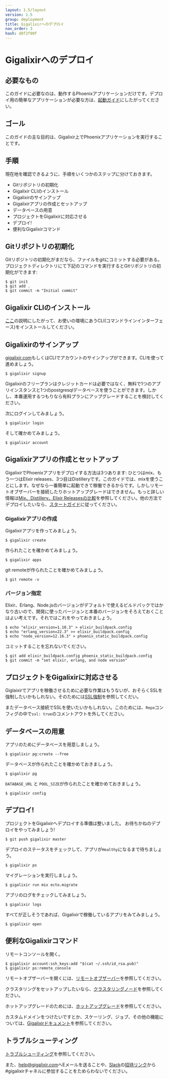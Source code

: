 ```yaml
---
layout: 1.5/layout
version: 1.5
group: deployment
title: Gigalixirへのデプロイ
nav_order: 3
hash: d8f2f90f
---
```

# Gigalixirへのデプロイ

## 必要なもの

このガイドに必要なのは、動作するPhoenixアプリケーションだけです。デプロイ用の簡単なアプリケーションが必要な方は、[起動ガイド](../introduction/up_and_running.html)にしたがってください。

## ゴール

このガイドの主な目的は、Gigalixir上でPhoenixアプリケーションを実行することです。

## 手順

現在地を確認できるように、手順をいくつかのステップに分けておきます。

- Gitリポジトリの初期化
- Gigalixir CLIのインストール
- Gigalixirのサインアップ
- Gigalixirアプリの作成とセットアップ
- データベースの用意
- プロジェクトをGigalixirに対応させる
- デプロイ!
- 便利なGigalixirコマンド

## Gitリポジトリの初期化

Gitリポジトリの初期化がまだなら、ファイルをgitにコミットする必要がある。プロジェクトディレクトリにて下記のコマンドを実行するとGitリポジトリの初期化ができます:

```console
$ git init
$ git add .
$ git commit -m "Initial commit"
```

## Gigalixir CLIのインストール

[ここ](https://gigalixir.readthedocs.io/en/latest/getting-started-guide.html#install-the-command-line-interface)の説明にしたがって、お使いの環境にあうCLI(コマンドラインインターフェース)をインストールしてください。

## Gigalixirのサインアップ

[gigalixir.com](https://www.gigalixir.com)もしくはCLIでアカウントのサインアップができます。CLIを使って進めましょう。

```console
$ gigalixir signup
```

Gigalixirのフリープランはクレジットカードは必要ではなく、無料で1つのアプリインスタンスと1つのpostgresqlデータベースを使うことができます。しかし、本番運用するつもりなら有料プランにアップグレードすることを検討してください。

次にログインしてみましょう。

```console
$ gigalixir login
```

そして確かめてみましょう。

```console
$ gigalixir account
```

## Gigalixirアプリの作成とセットアップ

GigalixirでPhoenixアプリをデプロイする方法は3つあります: ひとつはmix、もう一つはElixir releases、3つ目はDistilleryです。このガイドでは、mixを使うことにします。なぜなら一番簡単に起動できて稼働できるからです。しかしリモートオブザーバーを接続したりホットアップグレードはできません。もっと詳しい情報は[Mix、Distillery、Elixir Releasesの比較](https://gigalixir.readthedocs.io/en/latest/modify-app/index.html#mix-vs-distillery-vs-elixir-releases)を参照してください。他の方法でデプロイしたいなら、[スタートガイド](https://gigalixir.readthedocs.io/en/latest/getting-started-guide.html)に従ってください。

### Gigalixirアプリの作成

Gigalixirアプリを作ってみましょう。

```console
$ gigalixir create
```

作られたことを確かめてみましょう。

```console
$ gigalixir apps
```

git remoteが作られたことを確かめてみましょう。

```console
$ git remote -v
```

### バージョン指定

Elixir、Erlang、Node.jsのバージョンがデフォルトで使えるビルドパックではかなり古いので、開発に使ったバージョンと本番のバージョンをそろえておくことはよい考えです。それではこれをやっておきましょう。

```console
$ echo "elixir_version=1.10.3" > elixir_buildpack.config
$ echo "erlang_version=22.3" >> elixir_buildpack.config
$ echo "node_version=12.16.3" > phoenix_static_buildpack.config
```

コミットすることを忘れないでください。

```console
$ git add elixir_buildpack.config phoenix_static_buildpack.config
$ git commit -m "set elixir, erlang, and node version"
```
## プロジェクトをGigalixirに対応させる

Giglaixirでアプリを稼働させるために必要な作業はもうないが、おそらくSSLを強制したいかもしれない。そのためには[SSL強制](../howto/using_ssl.html#force-ssl)を参照してくだい。

またデータベース接続でSSLを使いたいかもしれない。このためには、`Repo`コンフィグの中で`ssl: true`のコメントアウトを外してください。

## データベースの用意

アプリのためにデータベースを用意しましょう。

```console
$ gigalixir pg:create --free
```

データベースが作られたことを確かめておきましょう。

```console
$ gigalixir pg
```

`DATABASE_URL` と `POOL_SIZE`が作られたことを確かめておきましょう。

```console
$ gigalixir config
```

## デプロイ!

プロジェクトをGigalixirへデプロイする準備は整いました。
お待ちかねのデプロイをやってみましょう!

```console
$ git push gigalixir master
```

デプロイのステータスをチェックして、アプリが`Healthy`になるまで待ちましょう。

```console
$ gigalixir ps
```

マイグレーションを実行しましょう。

```console
$ gigalixir run mix ecto.migrate
```

アプリのログをチェックしてみましょう。

```console
$ gigalixir logs
```

すべてが正しそうであれば、Gigalixirで稼働しているアプリをみてみましょう。

```console
$ gigalixir open
```

## 便利なGigalixirコマンド

リモートコンソールを開く。

```console
$ gigalixir account:ssh_keys:add "$(cat ~/.ssh/id_rsa.pub)"
$ gigalixir ps:remote_console
```

リモートオブザーバーを開くには、[リモートオブザーバー](https://gigalixir.readthedocs.io/en/latest/runtime.html#how-to-launch-a-remote-observer)を参照してください。

クラスタリングをセットアップしたいなら、[クラスタリングノード](https://gigalixir.readthedocs.io/en/latest/cluster.html)を参照してください。

ホットアップグレードのためには、[ホットアップグレード](https://gigalixir.readthedocs.io/en/latest/deploy.html#how-to-hot-upgrade-an-app)を参照してください。

カスタムドメインをつけたいですとか、スケーリング、ジョブ、その他の機能については、[Gigalixirドキュメント](https://gigalixir.readthedocs.io/)を参照してください。

## トラブルシューティング

[トラブルシューティング](https://gigalixir.readthedocs.io/en/latest/troubleshooting.html)を参照してください。

また、[help@gigalixir.com](mailto:help@gigalixir.com)へEメールを送ることや、[Slack](https://elixir-lang.slack.com)の[招待リンク](https://elixir-slackin.herokuapp.com/)から#gigalixirチャネルに参加することをためらわないでください。
